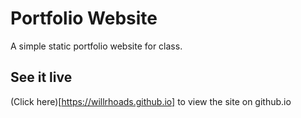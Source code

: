 # Portfolio Website
A simple static portfolio website for class.
## See it live
(Click here)[https://willrhoads.github.io] to view the site on github.io

